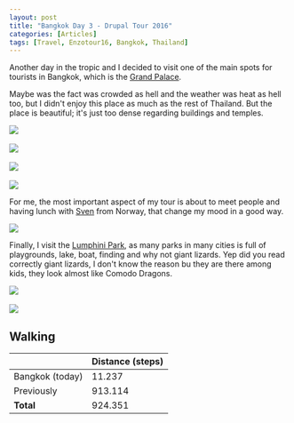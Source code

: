 ```yaml
---
layout: post
title: "Bangkok Day 3 - Drupal Tour 2016"
categories: [Articles]
tags: [Travel, Enzotour16, Bangkok, Thailand]
---
```

Another day in the tropic and I decided to visit one of the main spots for tourists in Bangkok, which is the [Grand Palace](https://en.wikipedia.org/wiki/Grand_Palace).

Maybe was the fact was crowded as hell and the weather was heat as hell too, but I didn't enjoy this place as much as the rest of Thailand. But the place is beautiful; it's just too dense regarding buildings and temples.

<img style="margin-right: 20px;" src="{{site.url }}/assets/img/bangkok-royal-palace-1.jpg"/>
<br/><br/>
<img style="margin-right: 20px;" src="{{site.url }}/assets/img/bangkok-royal-palace-2.jpg"/>
<br/><br/>
<img style="margin-right: 20px;" src="{{site.url }}/assets/img/bangkok-royal-palace-3.jpg"/>
<br/><br/>
<img style="margin-right: 20px;" src="{{site.url }}/assets/img/bangkok-royal-palace-4.jpg"/>

For me, the most important aspect of my tour is about to meet people and having lunch with [Sven](https://www.drupal.org/u/svenryen) from Norway, that change my mood in a good way.

<img style="margin-right: 20px;" src="{{site.url }}/assets/img/lunch-with-sven.jpg"/>

Finally, I visit the [Lumphini Park](https://en.wikipedia.org/wiki/Lumphini_Park), as many parks in many cities is full of playgrounds, lake, boat, finding and why not giant lizards. Yep did you read correctly giant lizards, I don't know the reason bu they are there among kids, they look almost like Comodo Dragons.

<img style="margin-right: 20px;" src="{{site.url }}/assets/img/lumpini-park-lizards-1.jpg"/>
<br/><br/>
<img style="margin-right: 20px;" src="{{site.url }}/assets/img/lumpini-park-lizards-2.jpg"/>

## Walking
|  | Distance (steps) |
|---|---|
| Bangkok (today) |  11.237 |
| Previously  | 913.114 |
| **Total**  | 924.351|